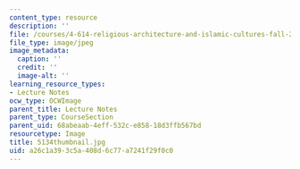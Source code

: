 ```yaml
---
content_type: resource
description: ''
file: /courses/4-614-religious-architecture-and-islamic-cultures-fall-2002/a26c1a393c5a408d6c77a7241f29f0c0_5134thumbnail.jpg
file_type: image/jpeg
image_metadata:
  caption: ''
  credit: ''
  image-alt: ''
learning_resource_types:
- Lecture Notes
ocw_type: OCWImage
parent_title: Lecture Notes
parent_type: CourseSection
parent_uid: 68abeaab-4eff-532c-e858-18d3ffb567bd
resourcetype: Image
title: 5134thumbnail.jpg
uid: a26c1a39-3c5a-408d-6c77-a7241f29f0c0
---
```

